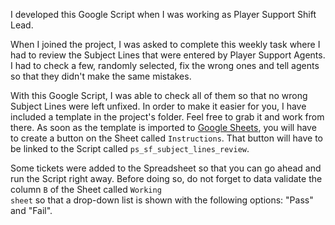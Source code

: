 I developed this Google Script when I was working as Player Support Shift Lead.

When I joined the project, I was asked to complete this weekly task where I had to review the Subject Lines that were entered by Player Support Agents. I had to check a few, randomly selected, fix the wrong ones and tell agents so that they didn't make the same mistakes. 

With this Google Script, I was able to check all of them so that no wrong Subject Lines were left unfixed. In order to make it easier for you, I have included a template in the project's folder. Feel free to grab it and work from there. As soon as the template is imported to <a href="https://docs.google.com/spreadsheets/u/0/" target="_blank" rel="noopener">Google Sheets</a>, you will have to create a button on the Sheet called <code>Instructions</code>. That button will have to be linked to the Script called <code>ps_sf_subject_lines_review</code>.<br />

Some tickets were added to the Spreadsheet so that you can go ahead and run the Script right away. Before doing so, do not forget to data validate the column <code>B</code> of the Sheet called <code>Working sheet</code> so that a drop-down list is shown with the following options: "Pass" and "Fail". 
